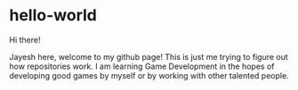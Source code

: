 # hello-world

Hi there!

Jayesh here, welcome to my github page! 
This is just me trying to figure out how repositories work.
I am learning Game Development in the hopes of developing good games by myself or by working with other talented people.
